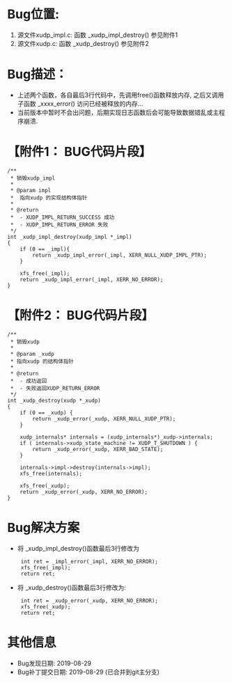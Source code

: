 # Bug位置:
 1. 源文件xudp_impl.c: 函数 _xudp_impl_destroy() 参见附件1
 2. 源文件xudp.c:      函数 _xudp_destroy() 参见附件2

# Bug描述：
 - 上述两个函数，各自最后3行代码中，先调用free()函数释放内存, 之后又调用子函数 _xxxx_error() 访问已经被释放的内存...
 - 当前版本中暂时不会出问题，后期实现日志函数后会可能导致数据错乱或主程序崩溃.







# 【附件1： BUG代码片段】
```
/**
 * 销毁xudp_impl
 *
 * @param impl
 *  指向xudp 的实现结构体指针
 *
 * @return
 *  - XUDP_IMPL_RETURN_SUCCESS 成功
 *  - XUDP_IMPL_RETURN_ERROR 失败
 */
int _xudp_impl_destroy(xudp_impl *_impl)
{
    if (0 == _impl){
        return _xudp_impl_error(_impl, XERR_NULL_XUDP_IMPL_PTR);
    }

    xfs_free(_impl);
    return _xudp_impl_error(_impl, XERR_NO_ERROR);
}
```

# 【附件2： BUG代码片段】
```
/**
 * 销毁xudp
 *
 * @param _xudp
 * 指向xudp 的结构体指针
 *
 * @return
 *  - 成功返回
 *  - 失败返回XUDP_RETURN_ERROR
 */
int _xudp_destroy(xudp *_xudp)
{
    if (0 == _xudp) {
        return _xudp_error(_xudp, XERR_NULL_XUDP_PTR);
    }

    xudp_internals* internals = (xudp_internals*)_xudp->internals;
    if ( internals->xudp_state_machine != XUDP_T_SHUTDOWN ) {
        return _xudp_error(_xudp, XERR_BAD_STATE);
    }

    internals->impl->destroy(internals->impl);
    xfs_free(internals);

    xfs_free(_xudp);
    return _xudp_error(_xudp, XERR_NO_ERROR);
}
```



# Bug解决方案
 - 将 _xudp_impl_destroy()函数最后3行修改为

		int ret = _impl_error(_impl, XERR_NO_ERROR);
		xfs_free(_impl);
		return ret;

 - 将 _xudp_destroy()函数最后3行修改为:

		int ret = _xudp_error(_xudp, XERR_NO_ERROR);
		xfs_free(_xudp);
		return ret;

# 其他信息
 - Bug发现日期: 2019-08-29
 - Bug补丁提交日期: 2019-08-29 (已合并到git主分支)
